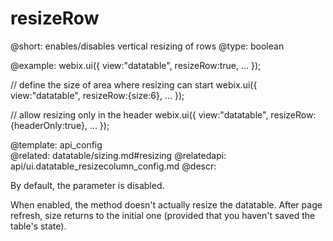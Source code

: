 resizeRow
=============


@short: enables/disables vertical resizing of rows
@type: boolean

@example:
webix.ui({
	view:"datatable",
	resizeRow:true,
	...
});

// define the size of area where resizing can start
webix.ui({
    view:"datatable",
    resizeRow:{size:6},
    ...
});

// allow resizing only in the header
webix.ui({
	view:"datatable",
	resizeRow:{headerOnly:true},
	...
});


@template:	api_config	
@related:
    datatable/sizing.md#resizing
@relatedapi:
	api/ui.datatable_resizecolumn_config.md
@descr:

By default, the parameter is disabled. 

When enabled, the method doesn't actually resize the datatable. After page refresh, size returns to the initial one (provided that you haven't saved the table's state).